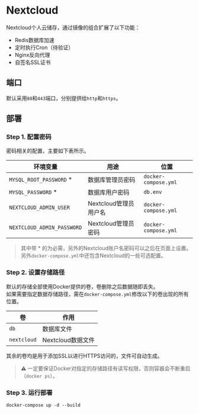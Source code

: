 # Nextcloud

Nextcloud个人云储存，通过镜像的组合扩展了以下功能：

- Redis数据库加速
- 定时执行Cron（待验证）
- Nginx反向代理
- 自签名SSL证书

## 端口

默认采用`80`和`443`端口，分别提供给`http`和`https`。  

## 部署

### Step 1. 配置密码

密码相关的配置，主要如下表所示。

| 环境变量 |用途 | 位置 |
| -------- | ---- |---|
|    `MYSQL_ROOT_PASSWORD` *| 数据库管理员密码     | `docker-compose.yml` |
| `MYSQL_PASSWORD` * | 数据库用户密码 | `db.env` |
| `NEXTCLOUD_ADMIN_USER` | Nextcloud管理员用户名 | `docker-compose.yml`|
| `NEXTCLOUD_ADMIN_PASSWORD` | Nextcloud管理员密码 |`docker-compose.yml`|

> 其中带 * 的为必需，另外的Nextcloud账户名密码可以之后在页面上设置。
> 另外`docker-compose.yml`中还包含Nextcloud的一些可选配置。

### Step 2. 设置存储路径

默认的存储全部使用Docker提供的卷，卷删除之后数据随即丢失。  
如果需要指定数据存储路径，需在`docker-compose.yml`修改以下的卷出现的所有位置。

| 卷 | 作用 |
| ---| ---|
| `db` | 数据库文件 |
| `nextcloud`  | Nextcloud数据文件|

其余的卷均是用于添加SSL以进行HTTPS访问的，文件可自动生成。

> :warning: 一定要保证Docker对指定的存储路径有读写权限，否则容器会不断重启（`docker ps`）。

### Step 3. 运行部署

```shell
docker-compose up -d --build
```
